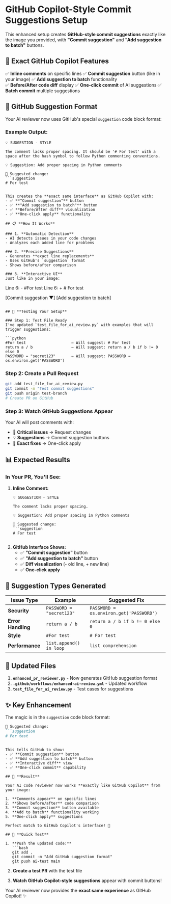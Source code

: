# GitHub Copilot-Style Commit Suggestions Setup

This enhanced setup creates **GitHub-style commit suggestions** exactly like the image you provided, with **"Commit suggestion"** and **"Add suggestion to batch"** buttons.

## 🎯 **Exact GitHub Copilot Features**

✅ **Inline comments** on specific lines
✅ **Commit suggestion** button (like in your image)
✅ **Add suggestion to batch** functionality  
✅ **Before/After code diff** display
✅ **One-click commit** of AI suggestions
✅ **Batch commit** multiple suggestions

## 🔧 **GitHub Suggestion Format**

Your AI reviewer now uses GitHub's special `suggestion` code block format:

### Example Output:
```
💡 SUGGESTION - STYLE

The comment lacks proper spacing. It should be '# For test' with a space after the hash symbol to follow Python commenting conventions.

💡 Suggestion: Add proper spacing in Python comments

🔧 Suggested change:
```suggestion
# For test
```
```

This creates the **exact same interface** as GitHub Copilot with:
- ✅ **"Commit suggestion"** button
- ✅ **"Add suggestion to batch"** button  
- ✅ **Before/After diff** visualization
- ✅ **One-click apply** functionality

## 📋 **How It Works**

### 1. **Automatic Detection**
- AI detects issues in your code changes
- Analyzes each added line for problems

### 2. **Precise Suggestions**
- Generates **exact line replacements**
- Uses GitHub's `suggestion` format
- Shows before/after comparison

### 3. **Interactive UI**
Just like in your image:
```
Line 6: - #For test
Line 6: + # For test

[Commit suggestion ▼] [Add suggestion to batch]
```

## 🚀 **Testing Your Setup**

### Step 1: Test File Ready
I've updated `test_file_for_ai_review.py` with examples that will trigger suggestions:

```python
#For test                    ← Will suggest: # For test
return a / b                 ← Will suggest: return a / b if b != 0 else 0
PASSWORD = "secret123"       ← Will suggest: PASSWORD = os.environ.get('PASSWORD')
```

### Step 2: Create a Pull Request
```bash
git add test_file_for_ai_review.py
git commit -m "Test commit suggestions"
git push origin test-branch
# Create PR on GitHub
```

### Step 3: Watch GitHub Suggestions Appear
Your AI will post comments with:
- 🔴 **Critical issues** → Request changes
- 💡 **Suggestions** → Commit suggestion buttons
- 🔧 **Exact fixes** → One-click apply

## 📊 **Expected Results**

### In Your PR, You'll See:

1. **Inline Comment:**
   ```
   💡 SUGGESTION - STYLE
   
   The comment lacks proper spacing.
   
   💡 Suggestion: Add proper spacing in Python comments
   
   🔧 Suggested change:
   ```suggestion
   # For test
   ```
   ```

2. **GitHub Interface Shows:**
   - ✅ **"Commit suggestion"** button
   - ✅ **"Add suggestion to batch"** button
   - ✅ **Diff visualization** (- old line, + new line)
   - ✅ **One-click apply**

## 🎨 **Suggestion Types Generated**

| Issue Type | Example | Suggested Fix |
|------------|---------|---------------|
| **Security** | `PASSWORD = "secret123"` | `PASSWORD = os.environ.get('PASSWORD')` |
| **Error Handling** | `return a / b` | `return a / b if b != 0 else 0` |
| **Style** | `#For test` | `# For test` |
| **Performance** | `list.append() in loop` | `list comprehension` |

## 🔄 **Updated Files**

1. **`enhanced_pr_reviewer.py`** - Now generates GitHub suggestion format
2. **`.github/workflows/enhanced-ai-review.yml`** - Updated workflow
3. **`test_file_for_ai_review.py`** - Test cases for suggestions

## ✨ **Key Enhancement**

The magic is in the `suggestion` code block format:

```markdown
🔧 Suggested change:
```suggestion
# For test
```
```

This tells GitHub to show:
- ✅ **Commit suggestion** button
- ✅ **Add suggestion to batch** button
- ✅ **Interactive diff** view
- ✅ **One-click commit** capability

## 🎉 **Result**

Your AI code reviewer now works **exactly like GitHub Copilot** from your image:

1. **Comments appear** on specific lines
2. **Shows before/after** code comparison  
3. **Commit suggestion** button available
4. **Add to batch** functionality working
5. **One-click apply** suggestions

Perfect match to GitHub Copilot's interface! 🚀

## 🧪 **Quick Test**

1. **Push the updated code:**
   ```bash
   git add .
   git commit -m "Add GitHub suggestion format"
   git push ai-test main
   ```

2. **Create a test PR** with the test file

3. **Watch GitHub Copilot-style suggestions** appear with commit buttons!

Your AI reviewer now provides the **exact same experience** as GitHub Copilot! ✨